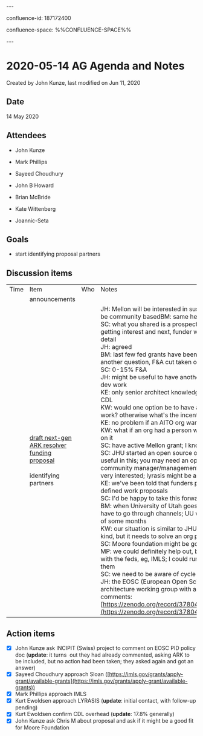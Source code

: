 \---

confluence-id: 187172400

confluence-space: %%CONFLUENCE-SPACE%%

\---

2020-05-14 AG Agenda and Notes
==============================

Created by John Kunze, last modified on Jun 11, 2020

Date
----

14 May 2020

Attendees
---------

*   John Kunze
    
*   Mark Phillips
    
*   Sayeed Choudhury
*   John B Howard
*   Brian McBride
*   Kate Wittenberg
*   Joannic-Seta

Goals
-----

*   start identifying proposal partners

Discussion items
----------------

|     |     |     |     |
| --- | --- | --- | --- |
| Time | Item | Who | Notes |
|     | announcements |     |     |
|     | [draft next-gen ARK resolver funding proposal](https://docs.google.com/document/d/1BtNA6RrIjF_Mlif1mlMlhYnRTeSRB1YdUn5AtDOmm_A/edit?ts=5eac9fb4)<br><br>identifying partners |     | JH: Mellon will be interested in sustainability, should be community basedBM: same here  <br>SC: what you shared is a prospectus, useful for getting interest and next, funder would want more detail  <br>JH: agreed  <br>BM: last few fed grants have been pretty reasonable; another question, F&A cut taken off the top  <br>SC: 0-15% F&A  <br>JH: might be useful to have another institution doing dev work  <br>KE: only senior architect knowledge has to come from CDL  <br>KW: would one option be to have a AITO org do the work? otherwise what's the incentive to participate?  <br>KE: no problem if an AITO org wants to do the work  <br>KW: what if an org had a person we wanted to work on it  <br>SC: have active Mellon grant; I know Josh G very well  <br>SC: JHU started an open source office which may be useful in this; you may need an open source community manager/management strategy; Josh is very interested; lyrasis might be a good partner  <br>KE: we've been told that funders prefer discrete, well-defined work proposals  <br>SC: I'd be happy to take this forward  <br>BM: when University of Utah goes to foundations, we have to go through channels; UU would have latency of some months  <br>KW: our situation is similar to JHU, not talking about in kind, but it needs to solve an org problem  <br>SC: Moore foundation might be good  <br>MP: we could definitely help out, but our experience is with the feds, eg, IMLS; I could run the prospectus by them  <br>SC: we need to be aware of cycle deadlines  <br>JH: the EOSC (European Open Science Cloud) has an architecture working group with a PID policy open for comments: [https://zenodo.org/record/3780423#.Xr1SNBP0lHQ](https://zenodo.org/record/3780423#.Xr1SNBP0lHQ) |

Action items
------------

- [x] John Kunze ask INCIPIT (Swiss) project to comment on EOSC PID policy doc (**update**: it turns  out they had already commented, asking ARK to be included, but no action had been taken; they asked again and got an answer)
- [x] Sayeed Choudhury approach Sloan ([https://imls.gov/grants/apply-grant/available-grants](https://imls.gov/grants/apply-grant/available-grants))
- [x] Mark Phillips approach IMLS
- [x] Kurt Ewoldsen approach LYRASIS (**update**: initial contact, with follow-up pending)
- [x] Kurt Ewoldsen confirm CDL overhead (**update**: 17.8% generally)
- [x] John Kunze ask Chris M about proposal and ask if it might be a good fit for Moore Foundation